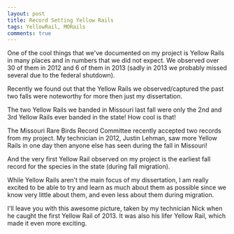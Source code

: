 ```yaml
---
layout: post
title: Record Setting Yellow Rails
tags: YellowRail, MORails
comments: true
---
```


One of the cool things that we've documented on my project is Yellow Rails in many places and in numbers that we did not expect. We observed over 30 of them in 2012 and 6 of them in 2013 (sadly in 2013 we probably missed several due to the federal shutdown).

Recently we found out that the Yellow Rails we observed/captured the past two falls were noteworthy for more then just my dissertation.

The two Yellow Rails we banded in Missouri last fall were only the 2nd and 3rd Yellow Rails ever banded in the state! How cool is that!

The Missouri Rare Birds Record Committee recently accepted two records from my project. My technician in 2012, Justin Lehman, saw more Yellow Rails in one day then anyone else has seen during the fall in Missouri!

And the very first Yellow Rail observed on my project is the earliest fall record for the species in the state (during fall migration).

While Yellow Rails aren't the main focus of my dissertation, I am really excited to be able to try and learn as much about them as possible since we know very little about them, and even less about them during migration.

I'll leave you with this awesome picture, taken by my technician Nick when he caught the first Yellow Rail of 2013. It was also his lifer Yellow Rail, which made it even more exciting.
